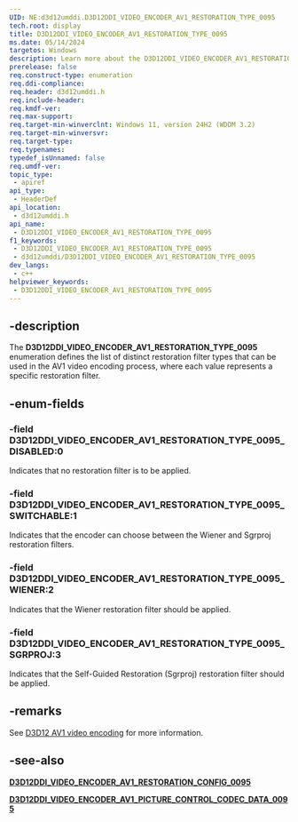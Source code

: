 ```yaml
---
UID: NE:d3d12umddi.D3D12DDI_VIDEO_ENCODER_AV1_RESTORATION_TYPE_0095
tech.root: display
title: D3D12DDI_VIDEO_ENCODER_AV1_RESTORATION_TYPE_0095
ms.date: 05/14/2024
targetos: Windows
description: Learn more about the D3D12DDI_VIDEO_ENCODER_AV1_RESTORATION_TYPE_0095 enumeration.
prerelease: false
req.construct-type: enumeration
req.ddi-compliance: 
req.header: d3d12umddi.h
req.include-header: 
req.kmdf-ver: 
req.max-support: 
req.target-min-winverclnt: Windows 11, version 24H2 (WDDM 3.2)
req.target-min-winversvr: 
req.target-type: 
req.typenames: 
typedef_isUnnamed: false
req.umdf-ver: 
topic_type:
 - apiref
api_type:
 - HeaderDef
api_location:
 - d3d12umddi.h
api_name:
 - D3D12DDI_VIDEO_ENCODER_AV1_RESTORATION_TYPE_0095
f1_keywords:
 - D3D12DDI_VIDEO_ENCODER_AV1_RESTORATION_TYPE_0095
 - d3d12umddi/D3D12DDI_VIDEO_ENCODER_AV1_RESTORATION_TYPE_0095
dev_langs:
 - c++
helpviewer_keywords:
 - D3D12DDI_VIDEO_ENCODER_AV1_RESTORATION_TYPE_0095
---
```


## -description

The **D3D12DDI_VIDEO_ENCODER_AV1_RESTORATION_TYPE_0095** enumeration defines the list of distinct restoration filter types that can be used in the AV1 video encoding process, where each value represents a specific restoration filter.

## -enum-fields

### -field D3D12DDI_VIDEO_ENCODER_AV1_RESTORATION_TYPE_0095_DISABLED:0

Indicates that no restoration filter is to be applied.

### -field D3D12DDI_VIDEO_ENCODER_AV1_RESTORATION_TYPE_0095_SWITCHABLE:1

Indicates that the encoder can choose between the Wiener and Sgrproj restoration filters.

### -field D3D12DDI_VIDEO_ENCODER_AV1_RESTORATION_TYPE_0095_WIENER:2

Indicates that the Wiener restoration filter should be applied.

### -field D3D12DDI_VIDEO_ENCODER_AV1_RESTORATION_TYPE_0095_SGRPROJ:3

Indicates that the Self-Guided Restoration (Sgrproj) restoration filter should be applied.

## -remarks

See [D3D12 AV1 video encoding](/windows-hardware/drivers/display/video-encoding-d3d12-av1.md) for more information.

## -see-also

[**D3D12DDI_VIDEO_ENCODER_AV1_RESTORATION_CONFIG_0095**](ns-d3d12umddi-d3d12ddi_video_encoder_av1_restoration_config_0095.md)  

[**D3D12DDI_VIDEO_ENCODER_AV1_PICTURE_CONTROL_CODEC_DATA_0095**](ns-d3d12umddi-d3d12ddi_video_encoder_av1_picture_control_codec_data_0095.md)  
